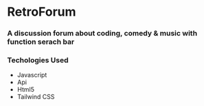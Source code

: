 # **RetroForum**
### A discussion forum about coding, comedy & music with function serach bar
### **Techologies Used**
- Javascript
- Api
- Html5
- Tailwind CSS
